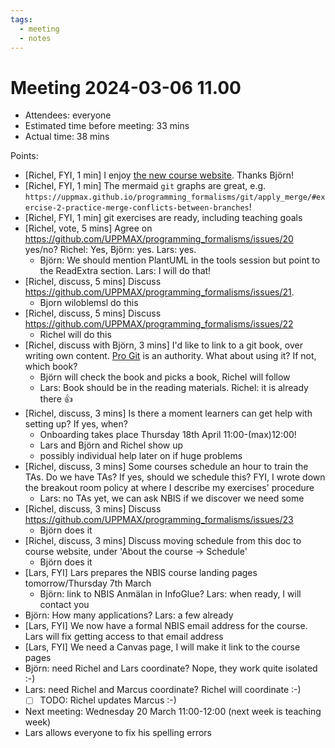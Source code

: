 ```yaml
---
tags:
  - meeting
  - notes
---
```


# Meeting 2024-03-06 11.00

- Attendees: everyone
- Estimated time before meeting: 33 mins
- Actual time: 38 mins

Points:

- [Richel, FYI, 1 min] I enjoy [the new course website](https://uppmax.github.io/programming_formalisms/). Thanks Björn!
- [Richel, FYI, 1 min] The mermaid `git` graphs are great, e.g. `https://uppmax.github.io/programming_formalisms/git/apply_merge/#exercise-2-practice-merge-conflicts-between-branches`!
- [Richel, FYI, 1 min] git exercises are ready, including teaching goals
- [Richel, vote, 5 mins] Agree on <https://github.com/UPPMAX/programming_formalisms/issues/20> yes/no? Richel: Yes, Björn: yes. Lars: yes.
    - Björn: We should mention PlantUML in the tools session but point to the ReadExtra section. Lars: I will do that!
- [Richel, discuss, 5 mins] Discuss <https://github.com/UPPMAX/programming_formalisms/issues/21>.
    - Bjorn wiloblemsl do this
- [Richel, discuss, 5 mins] Discuss <https://github.com/UPPMAX/programming_formalisms/issues/22>
    - Richel will do this
- [Richel, discuss with Björn, 3 mins] I'd like to link to a git book, over writing own content. [Pro Git](https://git-scm.com/book/en/v2) is an authority. What about using it? If not, which book?
    - Björn will check the book and picks a book, Richel will follow
    - Lars: Book should be in the reading materials. Richel: it is already there :+1:
- [Richel, discuss, 3 mins] Is there a moment learners can get help with setting up? If yes, when?
    - Onboarding takes place Thursday 18th April 11:00-(max)12:00!
    - Lars and Björn and Richel show up
    - possibly individual help later on if huge problems
- [Richel, discuss, 3 mins] Some courses schedule an hour to train the TAs. Do we have TAs? If yes, should we schedule this? FYI, I wrote down the breakout room policy at where I describe my exercises' procedure
    - Lars: no TAs yet, we can ask NBIS if we discover we need some
- [Richel, discuss, 3 mins] Discuss <https://github.com/UPPMAX/programming_formalisms/issues/23>
    - Björn does it
- [Richel, discuss, 3 mins] Discuss moving schedule from this doc to course website, under 'About the course -> Schedule'
    - Björn does it
- [Lars, FYI] Lars prepares the NBIS course landing pages tomorrow/Thursday 7th March
    - Björn: link to NBIS Anmälan in InfoGlue? Lars: when ready, I will contact you
- Björn: How many applications? Lars: a few already
- [Lars, FYI] We now have a formal NBIS email address for the course.
  Lars will fix getting access to that email address
- [Lars, FYI] We need a Canvas page, I will make it link to the course pages
- Björn: need Richel and Lars coordinate? Nope, they work quite isolated :-)
- Lars: need Richel and Marcus coordinate? Richel will coordinate :-)
    - [ ] TODO: Richel updates Marcus :-)
- Next meeting: Wednesday 20 March 11:00-12:00 (next week is teaching week)
- Lars allows everyone to fix his spelling errors

